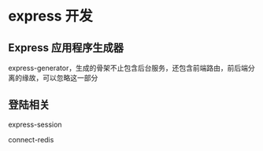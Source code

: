 # express 开发

## Express 应用程序生成器

express-generator，生成的骨架不止包含后台服务，还包含前端路由，前后端分离的缘故，可以忽略这一部分

## 登陆相关

express-session

connect-redis
